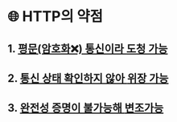 # 🌐 HTTP의 약점

## 1. [평문(암호화❌) 통신이라 **도청 가능**](https://github.com/leekyukin/study/blob/main/http-network/4.%20HTTPS/1.1.%20%EB%8F%84%EC%B2%AD%20%EA%B0%80%EB%8A%A5.md)
## 2. [통신 상태 확인하지 않아 **위장 가능**](https://github.com/leekyukin/study/blob/main/http-network/4.%20HTTPS/1.2.%20%EC%9C%84%EC%9E%A5%20%EA%B0%80%EB%8A%A5.md)
## 3. [ 완전성 증명이 불가능해 **변조가능**](https://github.com/leekyukin/study/blob/main/http-network/4.%20HTTPS/1.3.%20%EB%B3%80%EC%A1%B0%20%EA%B0%80%EB%8A%A5.md)

